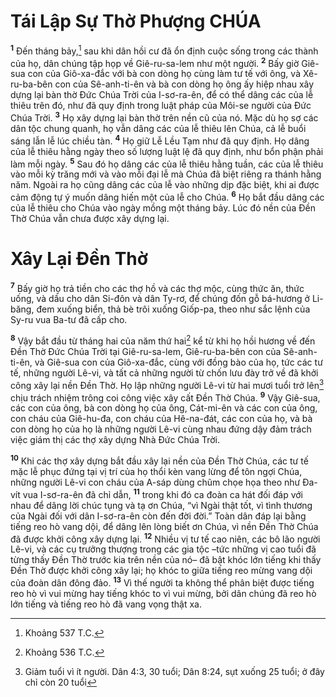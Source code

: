 # Tái Lập Sự Thờ Phượng CHÚA
<sup><b>1</b></sup> Ðến tháng bảy,[^1-5839efcd-14ea-4e27-819b-f9aca7e4dba8] sau khi dân hồi cư đã ổn định cuộc sống trong các thành của họ, dân chúng tập họp về Giê-ru-sa-lem như một người. <sup><b>2</b></sup> Bấy giờ Giê-sua con của Giô-xa-đắc với bà con dòng họ cùng làm tư tế với ông, và Xê-ru-ba-bên con của Sê-anh-ti-ên và bà con dòng họ ông ấy hiệp nhau xây dựng lại bàn thờ Ðức Chúa Trời của I-sơ-ra-ên, để có thể dâng các của lễ thiêu trên đó, như đã quy định trong luật pháp của Môi-se người của Ðức Chúa Trời. <sup><b>3</b></sup> Họ xây dựng lại bàn thờ trên nền cũ của nó. Mặc dù họ sợ các dân tộc chung quanh, họ vẫn dâng các của lễ thiêu lên Chúa, cả lễ buổi sáng lẫn lễ lúc chiều tàn. <sup><b>4</b></sup> Họ giữ Lễ Lều Tạm như đã quy định. Họ dâng của lễ thiêu hằng ngày theo số lượng luật lệ đã quy định, như bổn phận phải làm mỗi ngày. <sup><b>5</b></sup> Sau đó họ dâng các của lễ thiêu hằng tuần, các của lễ thiêu vào mỗi kỳ trăng mới và vào mỗi đại lễ mà Chúa đã biệt riêng ra thánh hằng năm. Ngoài ra họ cũng dâng các của lễ vào những dịp đặc biệt, khi ai được cảm động tự ý muốn dâng hiến một của lễ cho Chúa. <sup><b>6</b></sup> Họ bắt đầu dâng các của lễ thiêu cho Chúa vào ngày mồng một tháng bảy. Lúc đó nền của Ðền Thờ Chúa vẫn chưa được xây dựng lại.

# Xây Lại Ðền Thờ
<sup><b>7</b></sup> Bấy giờ họ trả tiền cho các thợ hồ và các thợ mộc, cùng thức ăn, thức uống, và dầu cho dân Si-đôn và dân Ty-rơ, để chúng đốn gỗ bá-hương ở Li-băng, đem xuống biển, thả bè trôi xuống Giốp-pa, theo như sắc lệnh của Sy-ru vua Ba-tư đã cấp cho.

<sup><b>8</b></sup> Vậy bắt đầu từ tháng hai của năm thứ hai[^2-5839efcd-14ea-4e27-819b-f9aca7e4dba8] kể từ khi họ hồi hương về đến Ðền Thờ Ðức Chúa Trời tại Giê-ru-sa-lem, Giê-ru-ba-bên con của Sê-anh-ti-ên, và Giê-sua con của Giô-xa-đắc, cùng với đồng bào của họ, tức các tư tế, những người Lê-vi, và tất cả những người từ chốn lưu đày trở về đã khởi công xây lại nền Ðền Thờ. Họ lập những người Lê-vi từ hai mươi tuổi trở lên[^3-5839efcd-14ea-4e27-819b-f9aca7e4dba8] chịu trách nhiệm trông coi công việc xây cất Ðền Thờ Chúa. <sup><b>9</b></sup> Vậy Giê-sua, các con của ông, bà con dòng họ của ông, Cát-mi-ên và các con của ông, con cháu của Giê-hu-đa, con cháu của Hê-na-đát, các con của họ, và bà con dòng họ của họ là những người Lê-vi cùng nhau đứng dậy đảm trách việc giám thị các thợ xây dựng Nhà Ðức Chúa Trời.

<sup><b>10</b></sup> Khi các thợ xây dựng bắt đầu xây lại nền của Ðền Thờ Chúa, các tư tế mặc lễ phục đứng tại vị trí của họ thổi kèn vang lừng để tôn ngợi Chúa, những người Lê-vi con cháu của A-sáp dùng chũm chọe họa theo như Ða-vít vua I-sơ-ra-ên đã chỉ dẫn, <sup><b>11</b></sup> trong khi đó ca đoàn ca hát đối đáp với nhau để dâng lời chúc tụng và tạ ơn Chúa, “vì Ngài thật tốt, vì tình thương của Ngài đối với dân I-sơ-ra-ên còn đến đời đời.” Toàn dân đáp lại bằng tiếng reo hò vang dội, để dâng lên lòng biết ơn Chúa, vì nền Ðền Thờ Chúa đã được khởi công xây dựng lại. <sup><b>12</b></sup> Nhiều vị tư tế cao niên, các bô lão người Lê-vi, và các cụ trưởng thượng trong các gia tộc –tức những vị cao tuổi đã từng thấy Ðền Thờ trước kia trên nền của nó– đã bật khóc lớn tiếng khi thấy Ðền Thờ được khởi công xây lại; họ khóc to giữa tiếng reo mừng vang dội của đoàn dân đông đảo. <sup><b>13</b></sup> Vì thế người ta không thể phân biệt được tiếng reo hò vì vui mừng hay tiếng khóc to vì vui mừng, bởi dân chúng đã reo hò lớn tiếng và tiếng reo hò đã vang vọng thật xa.

[^1-5839efcd-14ea-4e27-819b-f9aca7e4dba8]: Khoảng 537 T.C.
[^2-5839efcd-14ea-4e27-819b-f9aca7e4dba8]: Khoảng 536 T.C.
[^3-5839efcd-14ea-4e27-819b-f9aca7e4dba8]: Giảm tuổi vì ít người. Dân 4:3, 30 tuổi; Dân 8:24, sụt xuống 25 tuổi; ở đây chỉ còn 20 tuổi